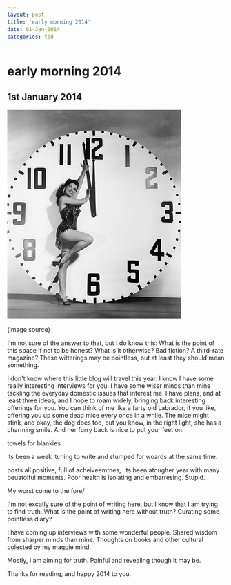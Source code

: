 ```yaml
---
layout: post
title: 'early morning 2014'
date: 01-Jan-2014
categories: tbd
---
```


# early morning 2014

## 1st January 2014

<img class="photo-horiz" src="/images/2014/01/1505593_590678084320513_1165635965_n.jpg" />

<p <a href="https://www.facebook.com/pages/Dangerous-Minds/101990813189245">(image source)</a></p>

<p It's been a week since writing here. My fingers are itching to figure things out a little. I'm feeling...out of sorts.</p>

<p New Year.</p>

<p We bailed on a party up the road and spent the night watching Harry Potter with the kids and eating chips. Bed before eleven. K quietly got pissed while I held a hot washcloth to my blocked and painful sinuses.</p>

<p I've been spending a sorry hour or two with middle -of-the-night insomnia lately. I think lying down aggravates my sinuses. Yesterday,   my back started playing up too, so when I woke up for last night's midnight party with myself, lying in miserable silence was oppressive.</p>

<p I headed out to the lounge room to watch TV for a while.  Keith, solid as ever, traipsed out behind me and kept me company. On the couch, we experienced the joys of early morning free-to-air TV. We watched a little horrifying TMZ: celebrity-baiting by pumpkin-tanned creeps. We flicked around the hilarious Ken doll hosts on early morning American TV. Billy Crystal on Letterman was semi- funny, but his  'prematurely chestnut' hair was disconcerting. The best show was an evangelical couple - the minister earnestly speaking for his wife; who nodded like a doll -  introducing an Australian preacher, who just could not pull off the theatre of American evangelism with her 'chicks for Jesus' kind of folksy Outback shtick.</p>

<p Keith and I lay on the lounge with a beach towel over our cold feet.  I necked back some Sudafed.</p>

<p 'You're my best friend,' I said to Keith.</p>

<p 'I'm your only friend,' he said.</p>

<p Ha ha! It's not true, of course. Ha ha!</p>

<p But then...</p>

<p This is what happens when I feel like crap: I isolate. I become very protective of my limited energy and I retreat to solitude wherever I can carve it out. I've felt, over the the last six months, often unwell, often overwhelmed. Life with small children is undeniably busy. There is work, there is housework, there is writing work, and always, relentless forward motion. The next thing,the next thing.</p>

<p I have been bad at keeping up with my friends. Text here, email there. Facebook 'like'. Quick Instagram comment. Social media is in fact a great boon for these times - I need to retreat and conserve the juice in the tank, and at least online, I can feel connected in part to what's going on outside my little nest.</p>

<p </p>

<p I have read many resolution posts, years-in-review, Christmas and holiday wrap-ups. I feel happy for people that are so organised and well-adjusted, thoughtfully making plans for the year ahead. I'm not one of you this year. (Ever?)</p>

<p I am lucky to have a beautiful family, supportive parents nearby, to live in a free democracy, to have food and shelter and luxuries like takeaway coffee and osteopathy and iTunes. I have so many happy and heartwarming moments with the kids and Keith, every day.</p>

<p </p>

<p Why am I  recounting this stuff? Shut up! I often think. Cease! Desist! What kind of strange little diary are you curating here? For what? For **who**?</p>

I'm not sure of the answer to that, but I do know this: What is the point of this space if not to be honest? What is it otherwise? Bad fiction? A third-rate magazine? These witterings may be pointless, but at least they should mean something.

I don't know where this little blog will travel this year. I know I have some really interesting interviews for you. I have some wiser minds than mine tackling the everyday domestic issues that interest me. I have plans, and at least three ideas, and I hope to roam widely, bringing back interesting offerings for you. You can think of me like a farty old Labrador, if you like, offering you up some dead mice every once in a while. The mice might stink, and okay, the dog does too, but you know, in the right light, she has a charming smile. And her furry back is nice to put your feet on.

towels for blankies

 

its been a week itching to write and stumped for woards at the same time.

 

posts all positive, full of acheiveemtnes,  its been atougher year with many beuatoiful moments. Poor health is isolating and embarresing. Stupid.

My worst come to the fore/

I'm not excatly sure of the point of writing here, but I know that I am trying to find truth. What is the point of writing here without truth? Curating some pointless diary?

I have coming up interviews with some wonderful people. Shared wisdom from sharper minds than mine. Thoughts on books and other cultural colected by my magpie mind.

Mostly, I am aiming for truth. Painful and revealing though it may be.

Thanks for reading, and happy 2014 to you.
